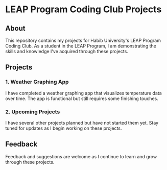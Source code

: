 
# LEAP Program Coding Club Projects

## About

This repository contains my projects for Habib University's LEAP Program Coding Club. As a student in the LEAP Program, I am demonstrating the skills and knowledge I've acquired through these projects.

## Projects

### 1. Weather Graphing App
I have completed a weather graphing app that visualizes temperature data over time. The app is functional but still requires some finishing touches.

### 2. Upcoming Projects
I have several other projects planned but have not started them yet. Stay tuned for updates as I begin working on these projects.

## Feedback
Feedback and suggestions are welcome as I continue to learn and grow through these projects.
